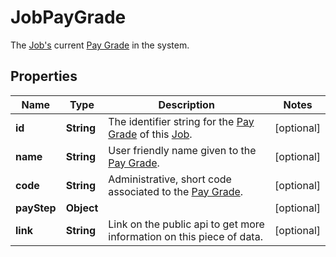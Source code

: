 

# JobPayGrade

The [Job's](https://developers.intellihr.io/docs/v1/) current [Pay Grade](https://developers.intellihr.io/docs/v1/) in the system.

## Properties

| Name | Type | Description | Notes |
|------------ | ------------- | ------------- | -------------|
|**id** | **String** | The identifier string for the [Pay Grade](https://developers.intellihr.io/docs/v1/) of this [Job](https://developers.intellihr.io/docs/v1/). |  [optional] |
|**name** | **String** | User friendly name given to the [Pay Grade](https://developers.intellihr.io/docs/v1/). |  [optional] |
|**code** | **String** | Administrative, short code associated to the [Pay Grade](https://developers.intellihr.io/docs/v1/). |  [optional] |
|**payStep** | **Object** |  |  [optional] |
|**link** | **String** | Link on the public api to get more information on this piece of data. |  [optional] |



